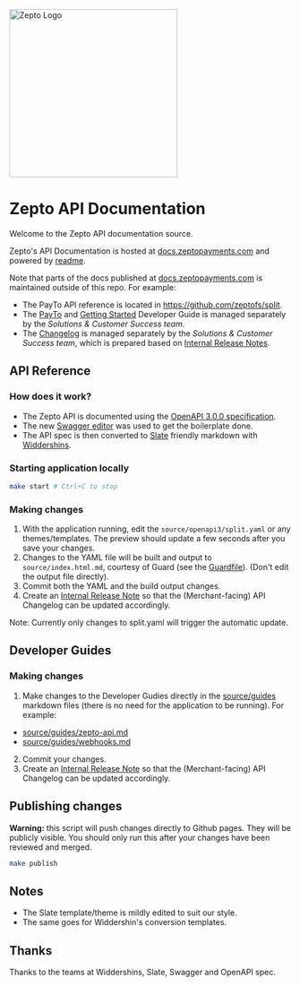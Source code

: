 <img src="https://raw.githubusercontent.com/zeptofs/public_assets/master/images/zepto_logo_black.png" width="300" alt="Zepto Logo" title="Zepto Logo">

# Zepto API Documentation

Welcome to the Zepto API documentation source.

Zepto's API Documentation is hosted at [docs.zeptopayments.com](https://docs.zeptopayments.com/) and powered by [readme](https://readme.com/). 

Note that parts of the docs published at [docs.zeptopayments.com](https://docs.zeptopayments.com/) is maintained outside of this repo. For example:
- The PayTo API reference is located in https://github.com/zeptofs/split. 
- The [PayTo](https://docs.zeptopayments.com/docs/payto-overview) and [Getting Started](https://docs.zeptopayments.com/docs/getting-started-in-sandbox) Developer Guide is managed separately by the _Solutions & Customer Success team_. 
- The [Changelog](https://docs.zeptopayments.com/reference/change-log) is managed separately by the _Solutions & Customer Success team_, which is prepared based on [Internal Release Notes](https://zeptoau.atlassian.net/wiki/spaces/IRN).


## API Reference

### How does it work?

- The Zepto API is documented using the [OpenAPI 3.0.0 specification](https://github.com/OAI/OpenAPI-Specification/blob/master/versions/3.0.0.md).
- The new [Swagger editor](http://editor.swagger.io/) was used to get the boilerplate done.
- The API spec is then converted to [Slate](https://github.com/lord/slate) friendly markdown with [Widdershins](https://github.com/mermade/widdershins).

### Starting application locally

```sh
make start # Ctrl+C to stop
```

### Making changes

1. With the application running, edit the `source/openapi3/split.yaml` or any themes/templates. The preview should update a few seconds after
   you save your changes.
2. Changes to the YAML file will be built and output to `source/index.html.md`, courtesy of Guard (see the [Guardfile](Guardfile)). 
   (Don't edit the output file directly).
3. Commit both the YAML and the build output changes.
4. Create an [Internal Release Note](https://zeptoau.atlassian.net/wiki/spaces/IRN) so that the (Merchant-facing) API Changelog can be updated accordingly.

Note: Currently only changes to split.yaml will trigger the automatic update.

## Developer Guides

### Making changes

1. Make changes to the Developer Gudies directly in the [source/guides](source/guides) markdown files (there is no need for the application to be running). For example:
- [source/guides/zepto-api.md](source/guides/zepto-api.md)
- [source/guides/webhooks.md](source/guides/webhooks.md)
2. Commit your changes.
3. Create an [Internal Release Note](https://zeptoau.atlassian.net/wiki/spaces/IRN) so that the (Merchant-facing) API Changelog can be updated accordingly.


## Publishing changes

**Warning:** this script will push changes directly to Github pages. They will be publicly visible. You should only run this after your changes have been reviewed and merged.

```sh
make publish
```

## Notes

- The Slate template/theme is mildly edited to suit our style.
- The same goes for Widdershin's conversion templates.

## Thanks

Thanks to the teams at Widdershins, Slate, Swagger and OpenAPI spec.
